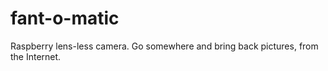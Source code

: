 fant-o-matic
============

Raspberry lens-less camera.
Go somewhere and bring back pictures, from the Internet.
